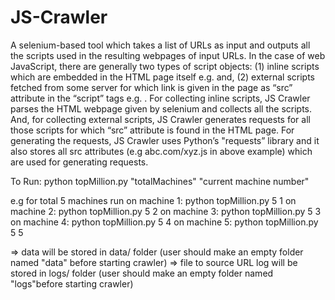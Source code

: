 # JS-Crawler
A selenium-based tool which takes a list of URLs as input and outputs all the scripts used in the resulting webpages of input URLs. In the case of web JavaScript, there are generally two types of script objects: (1) inline scripts which are embedded in the HTML page itself e.g. <script> … </script> and, (2) external scripts fetched from some server for which link is given in the page as “src” attribute in the “script” tags e.g. <script src = “abc.com/xyz.js”></script>. For collecting inline scripts, JS Crawler parses the HTML webpage given by selenium and collects all the scripts. And, for collecting external scripts, JS Crawler generates requests for all those scripts for which “src” attribute is found in the HTML page. For generating the requests, JS Crawler uses Python’s "requests” library and it also stores all src attributes (e.g abc.com/xyz.js in above example) which are used for generating requests. 


To Run: python topMillion.py "totalMachines" "current machine number"

e.g for total 5 machines run 
on machine 1: python topMillion.py 5 1
on machine 2: python topMillion.py 5 2
on machine 3: python topMillion.py 5 3
on machine 4: python topMillion.py 5 4
on machine 5: python topMillion.py 5 5


=> data will be stored in data/ folder (user should make an empty folder named "data" before starting crawler)
=> file to source URL log will be stored in logs/ folder  (user should make an empty folder named "logs"before starting crawler)
